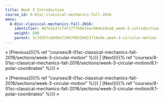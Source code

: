 ```yaml
---
title: Week 3 Introduction
course_id: 8-01sc-classical-mechanics-fall-2016
menu:
  8-01sc-classical-mechanics-fall-2016:
    identifier: 467e5a37cf4f277fb9e31ec984e101a8_week-3-introduction
    weight: 590
    parent: 3c7d357cbb95e729679b539d23714ede_week-3-circular-motion
---
```

« [Previous]({{% ref "courses/8-01sc-classical-mechanics-fall-2016/sections/week-3-circular-motion" %}}) | [Next]({{% ref "courses/8-01sc-classical-mechanics-fall-2016/sections/week-3-circular-motion/8.1-polar-coordinates" %}}) »

« [Previous]({{% ref "courses/8-01sc-classical-mechanics-fall-2016/sections/week-3-circular-motion" %}}) | [Next]({{% ref "courses/8-01sc-classical-mechanics-fall-2016/sections/week-3-circular-motion/8.1-polar-coordinates" %}}) »